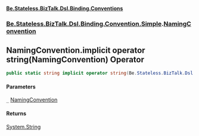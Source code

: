 #### [Be.Stateless.BizTalk.Dsl.Binding.Conventions](README.md 'README')
### [Be.Stateless.BizTalk.Dsl.Binding.Convention.Simple](Be.Stateless.BizTalk.Dsl.Binding.Convention.Simple.md 'Be.Stateless.BizTalk.Dsl.Binding.Convention.Simple').[NamingConvention](NamingConvention.md 'Be.Stateless.BizTalk.Dsl.Binding.Convention.Simple.NamingConvention')

## NamingConvention.implicit operator string(NamingConvention) Operator

```csharp
public static string implicit operator string(Be.Stateless.BizTalk.Dsl.Binding.Convention.Simple.NamingConvention _);
```
#### Parameters

<a name='Be.Stateless.BizTalk.Dsl.Binding.Convention.Simple.NamingConvention.op_Implicitstring(Be.Stateless.BizTalk.Dsl.Binding.Convention.Simple.NamingConvention)._'></a>

`_` [NamingConvention](NamingConvention.md 'Be.Stateless.BizTalk.Dsl.Binding.Convention.Simple.NamingConvention')

#### Returns
[System.String](https://docs.microsoft.com/en-us/dotnet/api/System.String 'System.String')